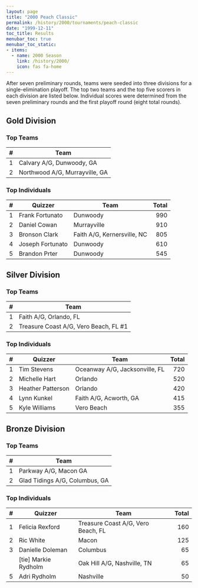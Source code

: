 ```yaml
---
layout: page
title: "2000 Peach Classic"
permalink: /history/2000/tournaments/peach-classic
date: "1999-12-11"
toc_title: Results
menubar_toc: true
menubar_toc_static:
- items:
  - name: 2000 Season
    link: /history/2000/
    icon: fas fa-home
---
```


After seven preliminary rounds, teams were seeded into three divisions for a single-elimination playoff. The top two teams and the top five scorers in each division are listed below.
Individual scores were determined from the seven preliminary rounds and the first playoff round (eight total rounds).

## Gold Division

### Top Teams

|    # | Team                           |
| ---: | ------------------------------ |
|    1 | Calvary A/G, Dunwoody, GA      |
|    2 | Northwood A/G, Murrayville, GA |

### Top Individuals

|    # | Quizzer          | Team                        | Total |
| ---: | ---------------- | --------------------------- | ----: |
|    1 | Frank Fortunato  | Dunwoody                    |   990 |
|    2 | Daniel Cowan     | Murrayville                 |   910 |
|    3 | Bronson Clark    | Faith A/G, Kernersville, NC |   805 |
|    4 | Joseph Fortunato | Dunwoody                    |   610 |
|    5 | Brandon Prter    | Dunwoody                    |   545 |

## Silver Division

### Top Teams

|    # | Team                                  |
| ---: | ------------------------------------- |
|    1 | Faith A/G, Orlando, FL                |
|    2 | Treasure Coast A/G, Vero Beach, FL #1 |

### Top Individuals

|    # | Quizzer           | Team                           | Total |
| ---: | ----------------- | ------------------------------ | ----: |
|    1 | Tim Stevens       | Oceanway A/G, Jacksonville, FL |   720 |
|    2 | Michelle Hart     | Orlando                        |   520 |
|    3 | Heather Patterson | Orlando                        |   420 |
|    4 | Lynn Kunkel       | Faith A/G, Acworth, GA         |   415 |
|    5 | Kyle Williams     | Vero Beach                     |   355 |

## Bronze Division

### Top Teams

|    # | Team                           |
| ---: | ------------------------------ |
|    1 | Parkway A/G, Macon GA          |
|    2 | Glad Tidings A/G, Columbus, GA |

### Top Individuals

|    # | Quizzer              | Team                               | Total |
| ---: | -------------------- | ---------------------------------- | ----: |
|    1 | Felicia Rexford      | Treasure Coast A/G, Vero Beach, FL |   160 |
|    2 | Ric White            | Macon                              |   125 |
|    3 | Danielle Doleman     | Columbus                           |    65 |
|      | [tie] Markie Rydholm | Oak Hill A/G, Nashville, TN        |    65 |
|    5 | Adri Rydholm         | Nashville                          |    50 |

